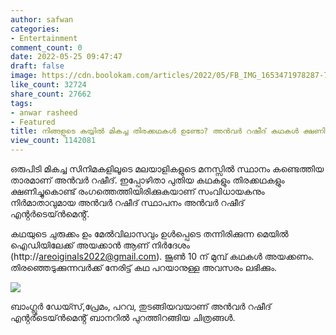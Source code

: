 ```yaml
---
author: safwan
categories:
- Entertainment
comment_count: 0
date: 2022-05-25 09:47:47
draft: false
image: https://cdn.boolokam.com/articles/2022/05/FB_IMG_1653471978287-721x1024.jpg
like_count: 32724
share_count: 27662
tags:
- anwar rasheed
- Featured
title: നിങ്ങളുടെ കയ്യിൽ മികച്ച തിരക്കഥകൾ ഉണ്ടോ? അൻവർ റഷീദ് കഥകൾ ക്ഷണിക്കുന്നു.
view_count: 1142081
---
```


ഒരുപിടി മികച്ച സിനിമകളിലൂടെ മലയാളികളുടെ മനസ്സിൽ സ്ഥാനം കണ്ടെത്തിയ താരമാണ് അൻവർ റഷീദ്. ഇപ്പോഴിതാ പുതിയ കഥകളും തിരക്കഥകളും ക്ഷണിച്ചുകൊണ്ട് രംഗത്തെത്തിയിരിക്കുകയാണ് സംവിധായകനും നിർമാതാവുമായ അൻവർ റഷീദ് സ്ഥാപനം അൻവർ റഷീദ് എൻ്റർടെയ്ൻമെൻ്റ്.

കഥയുടെ ചുരുക്കം ഉം മേൽവിലാസവും ഉൾപ്പെടെ തന്നിരിക്കുന്ന മെയിൽ ഐഡിയിലേക്ക് അയക്കാൻ ആണ് നിർദേശം (http://areoiginals2022@gmail.com). ജൂൺ 10 ന് മുമ്പ് കഥകൾ അയക്കണം. തിരഞ്ഞെടുക്കുന്നവർക്ക് നേരിട്ട് കഥ പറയാനുള്ള അവസരം ലഭിക്കും.

![](https://cdn.boolokam.com/articles/2022/05/FB_IMG_1653471978287-721x1024.jpg)

ബാംഗ്ലൂർ ഡേയ്സ്,പ്രേമം, പറവ, തുടങ്ങിയവയാണ് അൻവർ റഷീദ് എൻ്റർടെയ്ൻമെൻ്റ് ബാനറിൽ പുറത്തിറങ്ങിയ ചിത്രങ്ങൾ.